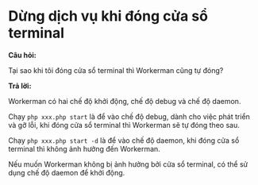 # Dừng dịch vụ khi đóng cửa sổ terminal

**Câu hỏi:**

Tại sao khi tôi đóng cửa sổ terminal thì Workerman cũng tự đóng?

**Trả lời:**

Workerman có hai chế độ khởi động, chế độ debug và chế độ daemon.

Chạy ```php xxx.php start``` là để vào chế độ debug, dành cho việc phát triển và gỡ lỗi, khi đóng cửa sổ terminal thì Workerman sẽ tự đóng theo sau.

Chạy ```php xxx.php start -d``` là để vào chế độ daemon, khi đóng cửa sổ terminal thì không ảnh hưởng đến Workerman.

Nếu muốn Workerman không bị ảnh hưởng bởi cửa sổ terminal, có thể sử dụng chế độ daemon để khởi động.
